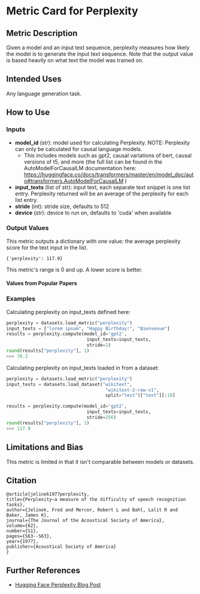 # Metric Card for Perplexity

## Metric Description
Given a model and an input text sequence, perplexity measures how likely the model is to generate the input text sequence. Note that the output value is based heavily on what text the model was trained on.


## Intended Uses
Any language generation task.

## How to Use

### Inputs
- **model_id** (str): model used for calculating Perplexity. NOTE: Perplexity can only be calculated for causal language models.
    - This includes models such as gpt2, causal variations of bert, causal versions of t5, and more (the full list can be found in the AutoModelForCausalLM documentation here: https://huggingface.co/docs/transformers/master/en/model_doc/auto#transformers.AutoModelForCausalLM )
- **input_texts** (list of str): input text, each separate text snippet is one list entry. Perplexity returned will be an average of the perplexity for each list entry.
- **stride** (int): stride size, defaults to 512
- **device** (str): device to run on, defaults to 'cuda' when available

### Output Values
This metric outputs a dictionary with one value: the average perplexity score for the text input in the list.

```
{'perplexity': 117.9}
```

This metric's range is 0 and up. A lower score is better.

#### Values from Popular Papers


### Examples
Calculating perplexity on input_texts defined here:
```python
perplexity = datasets.load_metric("perplexity")
input_texts = ["lorem ipsum", "Happy Birthday!", "Bienvenue"]
results = perplexity.compute(model_id='gpt2',
                              input_texts=input_texts,
                              stride=1)
round(results["perplexity"], 1)
>>> 78.2
```
Calculating perplexity on input_texts loaded in from a dataset:
```python
perplexity = datasets.load_metric("perplexity")
input_texts = datasets.load_dataset("wikitext",
                                     "wikitext-2-raw-v1",
                                     split="test")["text"][:10]

results = perplexity.compute(model_id='gpt2',
                              input_texts=input_texts,
                              stride=256)
round(results["perplexity"], 1)
>>> 117.9
```

## Limitations and Bias
This metric is limited in that it isn't comparable between models or datasets.


## Citation

    @article{jelinek1977perplexity,
    title={Perplexity—a measure of the difficulty of speech recognition tasks},
    author={Jelinek, Fred and Mercer, Robert L and Bahl, Lalit R and Baker, James K},
    journal={The Journal of the Acoustical Society of America},
    volume={62},
    number={S1},
    pages={S63--S63},
    year={1977},
    publisher={Acoustical Society of America}
    }

## Further References
- [Hugging Face Perplexity Blog Post](https://huggingface.co/docs/transformers/perplexity)
